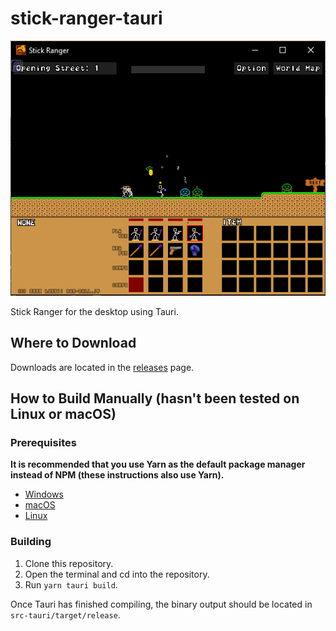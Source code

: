<h1>stick-ranger-tauri</h1>
  <img src="https://github.com/quique-gq/stick-ranger-tauri/blob/main/screenie.png" alt="Gameplay screenshot">
  <p>Stick Ranger for the desktop using Tauri.</p>

<h2>Where to Download</h2>
  <p>Downloads are located in the <a href="https://github.com/quique-gq/stick-ranger-tauri/releases">releases</a> page.</p>

<h2>How to Build Manually (hasn't been tested on Linux or macOS)</h2>
  <h3>Prerequisites</h3>
    <p><strong>It is recommended that you use Yarn as the default package manager instead of NPM (these instructions also use Yarn).</strong></p>
    <ul>
      <li><a href="https://tauri.studio/en/docs/getting-started/setup-windows">Windows</a></li>
      <li><a href="https://tauri.studio/en/docs/getting-started/setup-macos">macOS</a></li>
      <li><a href="https://tauri.studio/en/docs/getting-started/setup-linux/">Linux</a></li>
    </ul>
  <h3>Building</h3>
    <ol>
      <li>Clone this repository.</li>
      <li>Open the terminal and cd into the repository.</li>
      <li>Run <code>yarn tauri build</code>.</li>
    </ol>
    <p>Once Tauri has finished compiling, the binary output should be located in <code>src-tauri/target/release</code>.</p>
